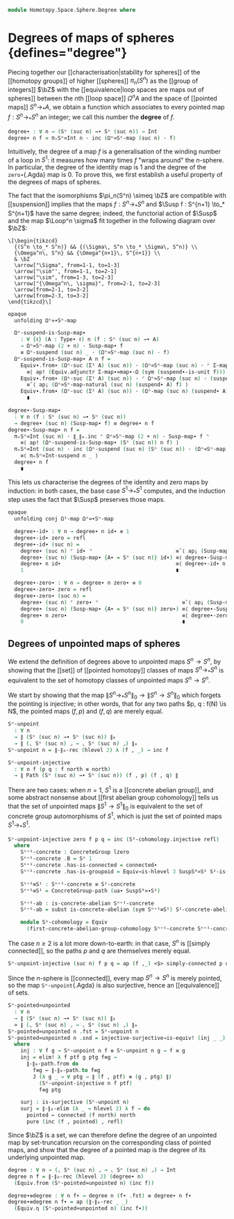 <!--
```agda
open import 1Lab.Prelude

open import Algebra.Group.Concrete.Abelian
open import Algebra.Group.Concrete

open import Data.Set.Truncation
open import Data.Int.Base

open import Homotopy.Space.Suspension.Properties
open import Homotopy.Connectedness.Automation
open import Homotopy.Space.Sphere.Properties
open import Homotopy.Space.Suspension
open import Homotopy.Connectedness
open import Homotopy.Space.Circle
open import Homotopy.Space.Sphere
open import Homotopy.Conjugation
open import Homotopy.Loopspace
open import Homotopy.Base

open ConcreteGroup
```
-->

```agda
module Homotopy.Space.Sphere.Degree where
```

# Degrees of maps of spheres {defines="degree"}

Piecing together our [[characterisation|stability for spheres]] of the
[[homotopy groups]] of higher [[spheres]] $\pi_n(S^n)$ as the
[[group of integers]] $\bZ$ with the [[equivalence|loop spaces are maps
out of spheres]] between the $n$th [[loop space]] $\Omega^n A$ and the
space of [[pointed maps]] $S^n \to_* A$, we obtain a function which
associates to every pointed map $f : S^n \to_* S^n$ an integer; we call
this number the **degree** of $f$.

```agda
degree∙ : ∀ n → (Sⁿ (suc n) →∙ Sⁿ (suc n)) → Int
degree∙ n f = πₙSⁿ≃Int n · inc (Ωⁿ≃Sⁿ-map (suc n) · f)
```

Intuitively, the degree of a map $f$ is a generalisation of the winding
number of a loop in $S^1$: it measures how many times $f$ "wraps
around" the $n$-sphere. In particular, the degree of the identity map
is $1$ and the degree of the `zero∙`{.Agda} map is $0$.
To prove this, we first establish a useful property of the degrees of
maps of spheres.

The fact that the isomorphisms $\pi_n(S^n) \simeq \bZ$ are compatible
with [[suspension]] implies that the maps $f : S^n \to_* S^n$ and $\Susp f
: S^{n+1} \to_* S^{n+1}$ have the same degree; indeed, the functorial
action of $\Susp$ and the map $\Loop^n \sigma$ fit together in the
following diagram over $\bZ$:

~~~{.quiver}
\[\begin{tikzcd}
  {(S^n \to_* S^n)} && {(\Sigma\, S^n \to_* \Sigma\, S^n)} \\
  {\Omega^n\, S^n} && {\Omega^{n+1}\, S^{n+1}} \\
  & \bZ
  \arrow["\Sigma", from=1-1, to=1-3]
  \arrow["\sim"', from=1-1, to=2-1]
  \arrow["\sim", from=1-3, to=2-3]
  \arrow["{\Omega^n\, \sigma}", from=2-1, to=2-3]
  \arrow[from=2-1, to=3-2]
  \arrow[from=2-3, to=3-2]
\end{tikzcd}\]
~~~

```agda
opaque
  unfolding Ωⁿ≃∙Sⁿ-map

  Ωⁿ-suspend-is-Susp-map∙
    : ∀ {ℓ} (A : Type∙ ℓ) n (f : Sⁿ (suc n) →∙ A)
    → Ωⁿ≃Sⁿ-map (2 + n) · Susp-map∙ f
    ≡ Ωⁿ-suspend (suc n) _ · (Ωⁿ≃Sⁿ-map (suc n) · f)
  Ωⁿ-suspend-is-Susp-map∙ A n f =
    Equiv∙.from∙ (Ωⁿ-suc (Σ¹ A) (suc n)) · (Ωⁿ≃Sⁿ-map (suc n) · ⌜ Σ-map∙≃∙map∙-Ω · Susp-map∙ f ⌝)
      ≡⟨ ap! (Equiv.adjunctr Σ-map∙≃map∙-Ω (sym (suspend∙-is-unit f))) ⟩
    Equiv∙.from∙ (Ωⁿ-suc (Σ¹ A) (suc n)) · ⌜ Ωⁿ≃Sⁿ-map (suc n) · (suspend∙ A ∘∙ f) ⌝
      ≡˘⟨ ap¡ (Ωⁿ≃Sⁿ-map-natural (suc n) (suspend∙ A) f) ⟩
    Equiv∙.from∙ (Ωⁿ-suc (Σ¹ A) (suc n)) · (Ωⁿ-map (suc n) (suspend∙ A) · (Ωⁿ≃Sⁿ-map (suc n) · f))
      ∎

degree∙-Susp-map∙
  : ∀ n (f : Sⁿ (suc n) →∙ Sⁿ (suc n))
  → degree∙ (suc n) (Susp-map∙ f) ≡ degree∙ n f
degree∙-Susp-map∙ n f =
  πₙSⁿ≃Int (suc n) · ∥_∥₀.inc ⌜ Ωⁿ≃Sⁿ-map (2 + n) · Susp-map∙ f ⌝
    ≡⟨ ap! (Ωⁿ-suspend-is-Susp-map∙ (Sⁿ (suc n)) n f) ⟩
  πₙSⁿ≃Int (suc n) · inc (Ωⁿ-suspend (suc n) (Sⁿ (suc n)) · (Ωⁿ≃Sⁿ-map (suc n) · f))
    ≡⟨ πₙSⁿ≃Int-suspend n _ ⟩
  degree∙ n f
    ∎
```

This lets us characterise the degrees of the identity and zero maps by
induction: in both cases, the base case $S^1 \to_* S^1$ computes, and
the induction step uses the fact that $\Susp$ preserves those maps.

```agda
opaque
  unfolding conj Ω¹-map Ωⁿ≃∙Sⁿ-map

  degree∙-id∙ : ∀ n → degree∙ n id∙ ≡ 1
  degree∙-id∙ zero = refl
  degree∙-id∙ (suc n) =
    degree∙ (suc n) ⌜ id∙ ⌝                           ≡˘⟨ ap¡ (Susp-map∙-id {A∙ = Sⁿ (suc n)}) ⟩
    degree∙ (suc n) (Susp-map∙ {A∙ = Sⁿ (suc n)} id∙) ≡⟨ degree∙-Susp-map∙ n id∙ ⟩
    degree∙ n id∙                                     ≡⟨ degree∙-id∙ n ⟩
    1                                                 ∎

  degree∙-zero∙ : ∀ n → degree∙ n zero∙ ≡ 0
  degree∙-zero∙ zero = refl
  degree∙-zero∙ (suc n) =
    degree∙ (suc n) ⌜ zero∙ ⌝                           ≡˘⟨ ap¡ (Susp-map∙-zero {A∙ = Sⁿ (suc n)}) ⟩
    degree∙ (suc n) (Susp-map∙ {A∙ = Sⁿ (suc n)} zero∙) ≡⟨ degree∙-Susp-map∙ n zero∙ ⟩
    degree∙ n zero∙                                     ≡⟨ degree∙-zero∙ n ⟩
    0                                                   ∎
```

## Degrees of unpointed maps of spheres

We extend the definition of degrees above to *un*pointed maps
$S^n \to S^n$, by showing that the [[set]] of [[pointed homotopy]] classes
of maps $S^n \to_* S^n$ is equivalent to the set of homotopy classes of
unpointed maps $S^n \to S^n$.

We start by showing that the map $\|S^n \to_* S^n\|_0 \to \|S^n \to
S^n\|_0$ which forgets the pointing is injective; in other words, that
for any two paths $p, q : f(N) \is N$, the pointed maps $(f, p)$ and
$(f, q)$ are merely equal.

```agda
Sⁿ-unpoint
  : ∀ n
  → ∥ (Sⁿ (suc n) →∙ Sⁿ (suc n)) ∥₀
  → ∥ (⌞ Sⁿ (suc n) ⌟ → ⌞ Sⁿ (suc n) ⌟) ∥₀
Sⁿ-unpoint n = ∥-∥₀-rec (hlevel 2) λ (f , _) → inc f

Sⁿ-unpoint-injective
  : ∀ n f (p q : f north ≡ north)
  → ∥ Path (Sⁿ (suc n) →∙ Sⁿ (suc n)) (f , p) (f , q) ∥
```

There are two cases: when $n = 1$, $S^1$ is a [[concrete abelian group]],
and some abstract nonsense about [[first abelian group cohomology]]
tells us that the set of unpointed maps $\|S^1 \to S^1\|_0$ is
equivalent to the set of concrete group automorphisms of $S^1$, which is
just the set of pointed maps $S^1 \to_* S^1$.

```agda
Sⁿ-unpoint-injective zero f p q = inc (S¹-cohomology.injective refl)
  where
    Sⁿ⁼¹-concrete : ConcreteGroup lzero
    Sⁿ⁼¹-concrete .B = Sⁿ 1
    Sⁿ⁼¹-concrete .has-is-connected = connected∙
    Sⁿ⁼¹-concrete .has-is-groupoid = Equiv→is-hlevel 3 SuspS⁰≃S¹ S¹-is-groupoid

    Sⁿ⁼¹≡S¹ : Sⁿ⁼¹-concrete ≡ S¹-concrete
    Sⁿ⁼¹≡S¹ = ConcreteGroup-path (ua∙ SuspS⁰≃∙S¹)

    Sⁿ⁼¹-ab : is-concrete-abelian Sⁿ⁼¹-concrete
    Sⁿ⁼¹-ab = subst is-concrete-abelian (sym Sⁿ⁼¹≡S¹) S¹-concrete-abelian

    module S¹-cohomology = Equiv
      (first-concrete-abelian-group-cohomology Sⁿ⁼¹-concrete Sⁿ⁼¹-concrete Sⁿ⁼¹-ab)
```

The case $n \geq 2$ is a lot more down-to-earth: in that case, $S^n$ is
[[simply connected]], so the paths $p$ and $q$ are themselves merely
equal.

```agda
Sⁿ-unpoint-injective (suc n) f p q = ap (f ,_) <$> simply-connected p q
```

Since the $n$-sphere is [[connected]], every map $S^n \to S^n$ is merely
pointed, so the map `Sⁿ-unpoint`{.Agda} is also surjective, hence an
[[equivalence]] of sets.

```agda
Sⁿ-pointed≃unpointed
  : ∀ n
  → ∥ (Sⁿ (suc n) →∙ Sⁿ (suc n)) ∥₀
  ≃ ∥ (⌞ Sⁿ (suc n) ⌟ → ⌞ Sⁿ (suc n) ⌟) ∥₀
Sⁿ-pointed≃unpointed n .fst = Sⁿ-unpoint n
Sⁿ-pointed≃unpointed n .snd = injective-surjective→is-equiv! (inj _ _) surj
  where
    inj : ∀ f g → Sⁿ-unpoint n f ≡ Sⁿ-unpoint n g → f ≡ g
    inj = elim! λ f ptf g ptg f≡g →
      ∥-∥₀-path.from do
        f≡g ← ∥-∥₀-path.to f≡g
        J (λ g _ → ∀ ptg → ∥ (f , ptf) ≡ (g , ptg) ∥)
          (Sⁿ-unpoint-injective n f ptf)
          f≡g ptg

    surj : is-surjective (Sⁿ-unpoint n)
    surj = ∥-∥₀-elim (λ _ → hlevel 2) λ f → do
      pointed ← connected (f north) north
      pure (inc (f , pointed) , refl)
```

Since $\bZ$ is a set, we can therefore define the degree of an unpointed
map by set-truncation recursion on the corresponding class of pointed
maps, and show that the degree of a pointed map is the degree of its
underlying unpointed map.

```agda
degree : ∀ n → (⌞ Sⁿ (suc n) ⌟ → ⌞ Sⁿ (suc n) ⌟) → Int
degree n f = ∥-∥₀-rec (hlevel 2) (degree∙ n)
  (Equiv.from (Sⁿ-pointed≃unpointed n) (inc f))

degree∙≡degree : ∀ n f∙ → degree n (f∙ .fst) ≡ degree∙ n f∙
degree∙≡degree n f∙ = ap (∥-∥₀-rec _ _)
  (Equiv.η (Sⁿ-pointed≃unpointed n) (inc f∙))
```

